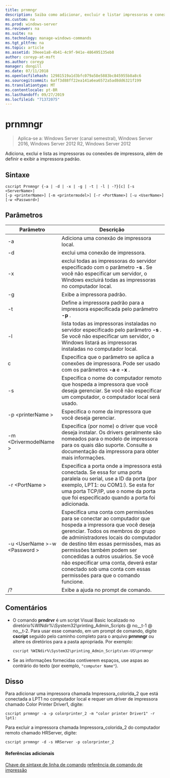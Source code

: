 ```yaml
---
title: prnmngr
description: Saiba como adicionar, excluir e listar impressoras e conexões.
ms.custom: na
ms.prod: windows-server
ms.reviewer: na
ms.suite: na
ms.technology: manage-windows-commands
ms.tgt_pltfrm: na
ms.topic: article
ms.assetid: 39eee1a8-4b41-4c9f-941e-486495135eb8
author: coreyp-at-msft
ms.author: coreyp
manager: dongill
ms.date: 07/11/2018
ms.openlocfilehash: 12981519a1d3bfc079a58e5883bc845955b8a8c6
ms.sourcegitcommit: 6aff3d88ff22ea141a6ea6572a5ad8dd6321f199
ms.translationtype: MT
ms.contentlocale: pt-BR
ms.lasthandoff: 09/27/2019
ms.locfileid: "71372075"
---
```

# <a name="prnmngr"></a>prnmngr

>Aplica-se a: Windows Server (canal semestral), Windows Server 2016, Windows Server 2012 R2, Windows Server 2012

Adiciona, exclui e lista as impressoras ou conexões de impressora, além de definir e exibir a impressora padrão.

## <a name="syntax"></a>Sintaxe
```
cscript Prnmngr {-a | -d | -x | -g | -t | -l | -?}[c] [-s <ServerName>] 
[-p <printerName>] [-m <printermodel>] [-r <PortName>] [-u <UserName>] 
[-w <Password>]
```

## <a name="parameters"></a>Parâmetros

|           Parâmetro           |                                                                                                                                                                                        Descrição                                                                                                                                                                                        |
|-------------------------------|-------------------------------------------------------------------------------------------------------------------------------------------------------------------------------------------------------------------------------------------------------------------------------------------------------------------------------------------------------------------------------------------|
|              -a               |                                                                                                                                                                             Adiciona uma conexão de impressora local.                                                                                                                                                                              |
|              -d               |                                                                                                                                                                               exclui uma conexão de impressora.                                                                                                                                                                               |
|              -x               |                                                                                                               exclui todas as impressoras do servidor especificado com o parâmetro **-s** . Se você não especificar um servidor, o Windows excluirá todas as impressoras no computador local.                                                                                                               |
|              -g               |                                                                                                                                                                               Exibe a impressora padrão.                                                                                                                                                                               |
|              -t               |                                                                                                                                                        Define a impressora padrão para a impressora especificada pelo parâmetro **-p** .                                                                                                                                                         |
|              -l               |                                                                                                         lista todas as impressoras instaladas no servidor especificado pelo parâmetro **-s** . Se você não especificar um servidor, o Windows listará as impressoras instaladas no computador local.                                                                                                         |
|               c               |                                                                                                                                      Especifica que o parâmetro se aplica a conexões de impressora. Pode ser usado com os parâmetros **-a** e **-x** .                                                                                                                                      |
|        -s <ServerName>        |                                                                                                                  Especifica o nome do computador remoto que hospeda a impressora que você deseja gerenciar. Se você não especificar um computador, o computador local será usado.                                                                                                                  |
|       -p \<printerName >       |                                                                                                                                                                Especifica o nome da impressora que você deseja gerenciar.                                                                                                                                                                 |
|     -m \<DrivermodelName >     |                                                                                                          Especifica (por nome) o driver que você deseja instalar. Os drivers geralmente são nomeados para o modelo de impressora para os quais dão suporte. Consulte a documentação da impressora para obter mais informações.                                                                                                           |
|        -r \<PortName >         |                                                                         Especifica a porta onde a impressora está conectada. Se essa for uma porta paralela ou serial, use a ID da porta (por exemplo, LPT1: ou COM1:). Se esta for uma porta TCP/IP, use o nome da porta que foi especificado quando a porta foi adicionada.                                                                          |
| -u \<UserName >-w \<Password > | Especifica uma conta com permissões para se conectar ao computador que hospeda a impressora que você deseja gerenciar. Todos os membros do grupo de administradores locais do computador de destino têm essas permissões, mas as permissões também podem ser concedidas a outros usuários. Se você não especificar uma conta, deverá estar conectado sob uma conta com essas permissões para que o comando funcione. |
|              /?               |                                                                                                                                                                           Exibe a ajuda no prompt de comando.                                                                                                                                                                            |

## <a name="remarks"></a>Comentários
-   O comando **prndrvr** é um script Visual Basic localizado no diretório%WINdir%\System32\printing_Admin_Scripts @ no__t-1 @ no__t-2. Para usar esse comando, em um prompt de comando, digite **cscript** seguido pelo caminho completo para o arquivo **prnmngr** ou altere os diretórios para a pasta apropriada. Por exemplo:
    ```
    cscript %WINdir%\System32\printing_Admin_Scripts\en-US\prnmngr
    ```
-   Se as informações fornecidas contiverem espaços, use aspas ao contrário do texto (por exemplo, `"computer Name"`).

## <a name="BKMK_examples"></a>Disso
Para adicionar uma impressora chamada Impressora_colorida_2 que está conectada a LPT1 no computador local e requer um driver de impressora chamado Color Printer Driver1, digite:
```
cscript prnmngr -a -p colorprinter_2 -m "color printer Driver1" -r lpt1:
```
Para excluir a impressora chamada Impressora_colorida_2 do computador remoto chamado HRServer, digite:
```
cscript prnmngr -d -s HRServer -p colorprinter_2 
```

#### <a name="additional-references"></a>Referências adicionais
[Chave de sintaxe de linha de comando](command-line-syntax-key.md)
[referência de comando de impressão](print-command-reference.md)
